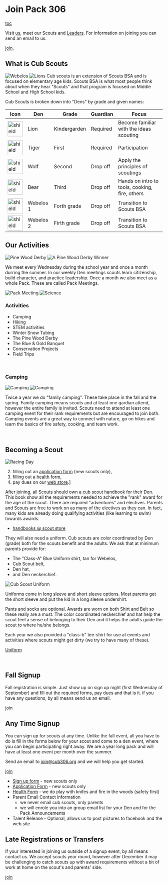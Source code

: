 # Join Pack 306 #
<style>
    main h2 {border-bottom:1px black solid;}
    main img {padding:0.25em;}
    main img:nth-child(even)
    {
        float:right;
        height:15em;
        padding-left:1.25em;
    }
    main img:nth-child(odd)
    {
        float:left;
        height:15em;
    }
    
    main p img[alt="Tigers"]
    {
        float:inherit;
        clear:both;
        width:75vw;
        height:inherit;
    }
    main p:has("a")
    {
        color:red;
        text-align:center;
        margin:auto;
    }
    main p a[title="Join Pack 306"]
    {
        display:block;
        font-size:larger;
        color:white;
        background-color:#0A5694;
        margin:auto;
        text-align:center;
        width:3em;
        padding:0.5em;
        padding-right:0.67em;
        border-radius: 25px;
    }
    td img[alt="shield"]{width:3em;height:3em}
</style>

[toc](toc)

Visit [us](https://goo.gl/maps/4m8ACB65TAn), meet our Scouts and [Leaders](/contact.md). For information on joining you can send an email to us.

[join][join].

## <i class="fas fa-paw"></i> What is Cub Scouts ##
![Webelos][webs2]
![Lions][lion]
Cub scouts is an extension of Scouts BSA and is focused on elementary age kids. Scouts BSA is what most people think about when they hear "Scouts" and that program is focused on Middle School and High School kids.

Cub Scouts is broken down into "Dens" by grade and given names:

| Icon           | Den       | Grade        | Guardian | Focus |
| -------------- | --------- | ------------ | -------- | ----- |
| ![shield][sln] | Lion      | Kindergarden | Required | Become familiar with the ideas scouting
| ![shield][str] | Tiger     | First        | Required | Participation
| ![shield][swf] | Wolf      | Second       | Drop off | Apply the principles of scoutings
| ![shield][sbr] | Bear      | Third        | Drop off | Hands on intro to tools, cooking, fire, others
| ![shield][sws] | Webelos 1 | Forth grade  | Drop off | Transition to Scouts BSA
| ![shield][sws] | Webelos 2 | Firth grade  | Drop off | Transition to Scouts BSA

## <i class="fas fa-hiking"></i> Our Activities ##
![Pine Wood Derby][cars]
![A Pine Wood Derby Winner][win]

We meet every Wednesday during the school year and once a month durring the summer. In our weekly Den meetings scouts learn citizenship, build character, and practice leadership. Once a month we also meet as a whole Pack. These are called Pack Meetings.

![Pack Meeting][pack]
![Science][science]
### Activities ###

* Camping
* Hiking
* STEM activities
* Winter Snow Tubing
* The Pine Wood Derby
* The Blue & Gold Banquet
* Conservation Projects
* Field Trips


<br style="clear:both">

### <i class="fas fa-campground"></i> Camping ###
![Camping][foodme]
![Camping][fire]

Twice a year we do "family camping". These take place in the fall and the spring. Family camping means scouts and at least one gardian attend, however the entire family is invited. Scouts need to attend at least one camping event for their rank requirements but are encouraged to join both. Camping events are a great way to connect with nature, go on hikes and learn the basics of fire safety, cooking, and team work.

<br style="clear:both">

## <i class="fas fa-sign-in-alt"></i> Becoming a Scout ##
![Racing Day][race]

2. filling out an [application form][bsa_app] (new scouts only),
3. filling out a [health form][health_form],
4. pay dues on our [web store][web_store].]

After joining, all Scouts should own a cub scout handbook for their Den. This book show all the requirements needed to achieve the "rank" award for the age of the scout. There are required "adventures" and electives. Parents and Scouts are free to work on as many of the electives as they can. In fact, many kids are already doing qualifying activities (like learning to swim) towards awards.

* [handbooks @ scout store](https://www.scoutshop.org/nsearch/?q=cub+scout+handbook)

They will also need a uniform. Cub scouts are color coordinated by Den (grade) both for the scouts benefit and the adults. We ask that at minimum parents provide for:

* The "Class-A" Blue Uniform shirt, tan for Webelos,
* Cub Scout belt,
* Den hat,
* and Den neckerchief.

![Cub Scout Uniform][uniforms]

Uniforms come in long sleeve and short sleeve options. Most parents get the short sleeve and put the kid in a long sleeve undershirt.

Pants and socks are optional. Awards are worn on both Shirt and Belt so these really are a must. The color coordinated neckerchief and hat help the scout feel a sense of belonging to their Den and it helps the adults guide the scout to where he/she belongs.

Each year we also provided a "class-b" tee-shirt for use at events and activities where scouts might get dirty (we try to have many of these).

[Uniform](https://www.scouting.org/programs/cub-scouts/cub-scout-uniform/)

<br style="clear:both">

## <i class="fas fa-snowflake"></i> Fall Signup ##
Fall registration is simple. Just show up on sign up night (first Wednesday of September) and fill out the required forms, pay dues and that is it. if you have any questions, by all means send us an email.

[join][join]

## <i class="fas fa-cloud-sun"></i> Any Time Signup ##
You can sign up for scouts at any time. Unlike the fall event, all you have to do is fill in the forms below for your scout and come to a den event, where you can begin participating right away. We are a year long pack and will have at least one event per month over the summer.

Send an email to [join@cub306.org](mailto:join@cub306.org?spring+sign+up) and we will help you get started.

[join][join]

* [Sign up form][signup_form] - new scouts only
* [Application Form](bsa_app) - new scouts only
* [Health Form][health_form] - we do play with knifes and fire in the woods (safety first)
* Parent Email Contact information
    * we never email cub scouts, only parents
    * we will enrole you into an group email list for your Den and for the Pack Announcements
* Talent Release - Optional, allows us to post pictures to facebook and the web site

## <i class="far fa-calendar-alt"></i> Late Registrations or Transfers ##

If your interested in joining us outside of a signup event, by all means contact us. We accept scouts year round, however after December it may be challenging to catch scouts up with award requirements without a bit of work at home on the scout's and parents' side. 

[join][join]

<!--
<form method="post" action="mailto:join@cub306.org">
    <label>Subject</label>
    <select name="subject">
        <option>How do we join</option>
        <option>Transfer from another pack</option>
        <option>What is the cost</option>
        <option>FAQ Frequently Asked Questions</option>
        <option>Other</option>
    </select>
    <br>
    
    <label>My kid is currently a scout?</label>
    <input type="checkbox" name="subject" value="in scouts">
    <br>
    
    <label>My kid has never have been a scout?</label>
    <input type="checkbox" name="subject" value="never a scout">
    <br>
    
    <label>Subject</label><br>
    <textarea name="message" cols="80" rows="24"></textarea>
    <br>
    
    <input type="submit">
</form>
-->

<!-- Links -->
[lion]: /events/2018_2019/blue-and-gold/slides/hanging_in_there.jpg "Lions"
[tigers]: /events/2018_2019/blue-and-gold/slides/tigers.jpg "Tigers"
[bears]: /events/2018_2019/blue-and-gold/slides/fort_wall_bears.jpg "Bears"
[webs2]: /events/2018_2019/blue-and-gold/slides/hanging_around.jpg "Webelos"

[pack]: /events/2018_2019/pack_meetings/March_Pack_Meeting_Fire.jpg "A Pack Meeting"
[win]: /events/2018_2019/pinewood-derby/a_winner.jpg "A Pine Wood Derby winner"
[cars]: /events/2018_2019/blue-and-gold/slides/cars.jpg "Pine Wood Derby"
[race]: /events/2019-2020/pinewood-derby/pinewood-2020.png "Pine Wood Derby"
[fire]: /events/2018_2019/blue-and-gold/slides/fire.jpg "Camping"
[foodme]: /events/2018_2019/blue-and-gold/slides/food_me.jpg "Camping"
[science]: /events/2018_2019/blue-and-gold/slides/science_it_up.jpg "Science"

[blue_uniform]: https://meritbadge.org/wiki/images/3/3b/Cub_Scout_Uniform.jpg "Cub Scout Uniform"
[web_uniform]: https://meritbadge.org/wiki/images/7/77/Webelos_uniform.jpg "Webelos Uniform"
[uniforms]: /images/all_uniforms_2019.jpg "Uniforms"

[signup_form]: https://my.scouting.org/online-registration/6929ea10-92e0-4f30-b88f-97cbb56abc88/applicant-type "Signup Form"
[bsa_app]: https://filestore.scouting.org/filestore/pdf/524-406.pdf "BSA Application Form"
[web_store]: https://cub306.square.site/
[health_form]: https://filestore.scouting.org/filestore/HealthSafety/pdf/680-001_AB.pdf "Health Form"

[shops]: http://www.baltimorebsa.org/scout-shops/30010 "Local Scout Shops"
[shop_map]: https://www.google.com/maps/place/5+Bel+Air+S+Pkwy+Suite+J,+1009,+Bel+Air,+MD+21015 "Map to Bel Air Scout Shop"

[join]: mailto:join@cub306.org "Join Pack 306"

[sln]: /images/shields/lion.png "Lions logo"
[str]: /images/shields/tiger.png "Tigers logo"
[swf]: /images/shields/wolf.png "Wolf logo"
[sbr]: /images/shields/bear.png "Bear Logo"
[sws]: /images/shields/webelos.png "Webelos Logo"

